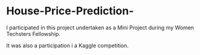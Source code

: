 # House-Price-Prediction-

I participated in this project undertaken as a Mini Project during my Women Techsters Fellowship.

It was also a participation i a Kaggle competition.
